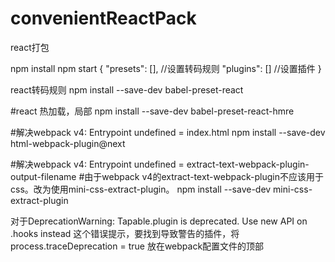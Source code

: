 # convenientReactPack
react打包

npm install
npm start
{ "presets": [], //设置转码规则 "plugins": [] //设置插件 }

react转码规则
npm install --save-dev babel-preset-react

#react 热加载，局部 npm install --save-dev babel-preset-react-hmre

#解决webpack v4: Entrypoint undefined = index.html npm install --save-dev html-webpack-plugin@next

#解决webpack v4: Entrypoint undefined = extract-text-webpack-plugin-output-filename #由于webpack v4的extract-text-webpack-plugin不应该用于css。改为使用mini-css-extract-plugin。 npm install --save-dev mini-css-extract-plugin

对于DeprecationWarning: Tapable.plugin is deprecated. Use new API on .hooks instead 这个错误提示，要找到导致警告的插件，将process.traceDeprecation = true 放在webpack配置文件的顶部
